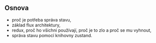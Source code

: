 ## Osnova

* proč je potřeba správa stavu,
* základ flux architektury,
* redux, proč ho všichni používají, proč je to zlo a proč se mu vyhnout,
* správa stavu pomocí knihovny zustand.
